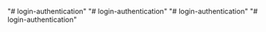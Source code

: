 "# login-authentication" 
"# login-authentication" 
"# login-authentication" 
"# login-authentication" 

